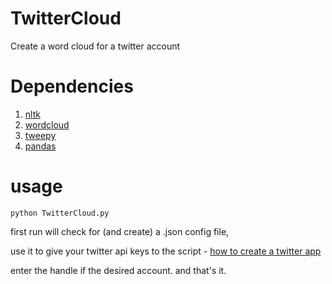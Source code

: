 # TwitterCloud
Create a word cloud for a twitter account

# Dependencies
1. [nltk](https://github.com/nltk/nltk)
2. [wordcloud](https://github.com/amueller/word_cloud)
3. [tweepy](https://github.com/tweepy/tweepy)
4. [pandas](https://github.com/pandas-dev/pandas)

# usage

` python TwitterCloud.py `

first run will check for (and create) a .json config file, 

use it to give your twitter api keys to the script - [how to create a twitter app](http://docs.inboundnow.com/guide/create-twitter-application/)

enter the handle if the desired account. and that's it.
